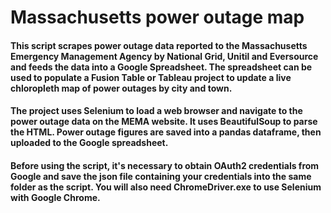 # Massachusetts power outage map
#### This script scrapes power outage data reported to the Massachusetts Emergency Management Agency by National Grid, Unitil and Eversource and feeds the data into a Google Spreadsheet. The spreadsheet can be used to populate a Fusion Table or Tableau project to update a live chloropleth map of power outages by city and town.
#### The project uses Selenium to load a web browser and navigate to the power outage data on the MEMA website. It uses BeautifulSoup to parse the HTML. Power outage figures are saved into a pandas dataframe, then uploaded to the Google spreadsheet.
#### Before using the script, it's necessary to obtain OAuth2 credentials from Google and save the json file containing your credentials into the same folder as the script. You will also need ChromeDriver.exe to use Selenium with Google Chrome.
